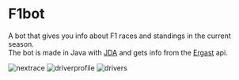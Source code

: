 # F1bot
A bot that gives you info about F1 races and standings in the current season. </br>
The bot is made in Java with [JDA](https://github.com/DV8FromTheWorld/JDA) and gets info from the [Ergast](https://ergast.com/mrd/) api. </br>

![nextrace](https://i.imgur.com/FbbQhSG.png)
![driverprofile](https://i.imgur.com/f8jSnWV.png)
![drivers](https://i.imgur.com/zVJchXm.png)
